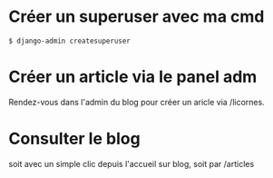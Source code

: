 Créer un superuser avec ma cmd
=======

````
$ django-admin createsuperuser
````

Créer un article via le panel adm
=======

Rendez-vous dans l'admin du blog pour créer un aricle via /licornes.


Consulter le blog
===============

soit avec un simple clic depuis l'accueil sur blog, soit par /articles